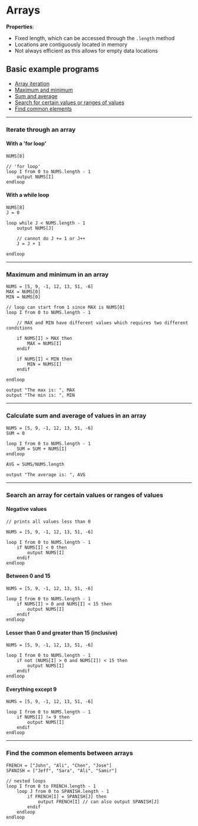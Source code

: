 # Arrays

**Properties**:
- Fixed length, which can be accessed through the `.length` method
- Locations are contiguously located in memory
- Not always efficient as this allows for empty data locations

## Basic example programs
- [Array iteration](#iteration)
- [Maximum and minimum](#max-and-min)
- [Sum and average](#sum-and-avg)
- [Search for certain values or ranges of values](#search)
- [Find common elements](#common)

---
### <a id="iteration"></a>Iterate through an array
#### With a 'for loop'

    NUMS[8]

    // 'for loop'
    loop I from 0 to NUMS.length - 1
        output NUMS[I]
    endloop

#### With a while loop

    NUMS[8]
    J = 0

    loop while J < NUMS.length - 1
        output NUMS[J]

        // cannot do J += 1 or J++
        J = J + 1

    endloop

---
### <a id="max-and-min"></a>Maximum and minimum in an array

    NUMS = [5, 9, -1, 12, 13, 51, -6]
    MAX = NUMS[0]
    MIN = NUMS[0]

    // loop can start from 1 since MAX is NUMS[0]
    loop I from 0 to NUMS.length - 1

        // MAX and MIN have different values which requires two different conditions

        if NUMS[I] > MAX then
            MAX = NUMS[I]
        endif
        
        if NUMS[I] < MIN then
            MIN = NUMS[I]
        endif

    endloop

    output "The max is: ", MAX
    output "The min is: ", MIN

---
### <a id="sum-and-avg"></a>Calculate sum and average of values in an array

    NUMS = [5, 9, -1, 12, 13, 51, -6]
    SUM = 0

    loop I from 0 to NUMS.length - 1
        SUM = SUM + NUMS[I]
    endloop

    AVG = SUMS/NUMS.length

    output "The average is: ", AVG

---
### <a id="search"></a>Search an array for certain values or ranges of values
#### Negative values

    // prints all values less than 0

    NUMS = [5, 9, -1, 12, 13, 51, -6]

    loop I from 0 to NUMS.length - 1
        if NUMS[I] < 0 then
            output NUMS[I]
        endif
    endloop

#### Between 0 and 15

    NUMS = [5, 9, -1, 12, 13, 51, -6]

    loop I from 0 to NUMS.length - 1
        if NUMS[I] > 0 and NUMS[I] < 15 then
            output NUMS[I]
        endif
    endloop

#### Lesser than 0 and greater than 15 (inclusive)

    NUMS = [5, 9, -1, 12, 13, 51, -6]

    loop I from 0 to NUMS.length - 1
        if not (NUMS[I] > 0 and NUMS[I]) < 15 then
            output NUMS[I]
        endif
    endloop

#### Everything except 9

    NUMS = [5, 9, -1, 12, 13, 51, -6]

    loop I from 0 to NUMS.length - 1
        if NUMS[I] != 9 then
            output NUMS[I]
        endif
    endloop

---
### <a id="common"></a>Find the common elements between arrays

    FRENCH = ["John", "Ali", "Chen", "Jose"]
    SPANISH = ["Jeff", "Sara", "Ali", "Samir"]

    // nested loops
    loop I from 0 to FRENCH.length - 1
        loop J from 0 to SPANISH.length - 1
            if FRENCH[I] = SPANISH[J] then
                output FRENCH[I] // can also output SPANISH[J]
            endif
        endloop
    endloop